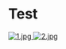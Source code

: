 # Test






<div id="lightgallery">
    <a href="https://imgup.oneone.life/app/hide.php?key=ampacWxnRkM5Mnc3UWtydVgwRnVSS3M0SUNKaGFkUzBCQ2M9" >
        <img alt="1.jpg" src="ihttps://imgup.oneone.life/app/hide.php?key=ampacWxnRkM5Mnc3UWtydVgwRnVSS3M0SUNKaGFkUzBCQ2M9" />
    </a>
    <a href="https://imgup.oneone.life/app/hide.php?key=ampacWxnRkM5Mnc3UWtydVgwRnVSS3M0SUNKaGFkUzBCQ2M9" >
        <img alt="2.jpg" src="https://imgup.oneone.life/app/hide.php?key=ampacWxnRkM5Mnc3UWtydVgwRnVSS3M0SUNKaGFkUzBCQ2M9" />
    </a>
</div>
